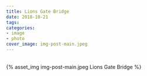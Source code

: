 ```yaml
---
title: Lions Gate Bridge
date: 2018-10-21
tags:
categories:
- image
- photo
cover_image: img-post-main.jpeg
---
```

<br>
{% asset_img img-post-main.jpeg Lions Gate Bridge %}